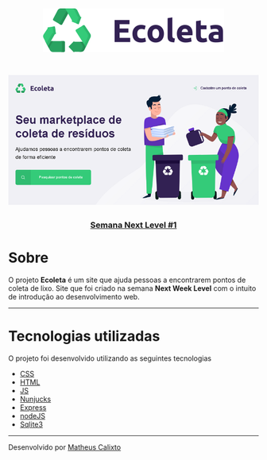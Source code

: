 <h1 align="center">
    <img src="public/assets/logo.svg">
</h1>

<h1 align="center" style="border-radius: 8px;">
    <img src="public/assets/ecoleta.png">
</h1>

<h3 align="center">
    <a href="https://nextlevelweek.com/inscricao/1?gclid=EAIaIQobChMIotuFiO_g6QIVBwiRCh0kcAbAEAAYASAAEgLgWPD_BwE">Semana Next Level #1</a>
<h3 aligh="center">
 
 # Sobre #

O projeto **Ecoleta** é um site que ajuda pessoas a encontrarem pontos de coleta de lixo. Site que foi criado na semana **Next Week Level** com o intuito de introdução ao desenvolvimento web.

---

# Tecnologias utilizadas #

O projeto foi desenvolvido utilizando as seguintes tecnologias

- [CSS](https://developer.mozilla.org/pt-BR/docs/Web/CSS)
- [HTML](https://developer.mozilla.org/pt-BR/docs/Web/HTML)
- [JS](https://developer.mozilla.org/pt-BR/docs/Web/JavaScript)
- [Nunjucks](https://www.npmjs.com/package/nunjucks)
- [Express](https://expressjs.com/pt-br/)
- [nodeJS](https://nodejs.org/en/)
- [Sqlite3](https://www.sqlite.org/index.html)

---

Desenvolvido por [Matheus Calixto](https://www.linkedin.com/in/matheus-calixto-silva/)

